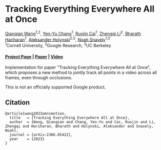 # Tracking Everything Everywhere All at Once


[Qianqian Wang](https://www.cs.cornell.edu/~qqw/)<sup>1,2</sup>, 
[Yen-Yu Chang](https://yuyuchang.github.io/)<sup>1</sup>, 
[Ruojin Cai](https://www.cs.cornell.edu/~ruojin/)<sup>1</sup>, 
[Zhengqi Li](https://zhengqili.github.io/)<sup>2</sup>, 
[Bharath Hariharan](https://www.cs.cornell.edu/~bharathh/)<sup>1</sup>,
[Aleksander Holynski](https://holynski.org/)<sup>2,3</sup>, 
[Noah Snavely](https://www.cs.cornell.edu/~snavely/)<sup>1,2</sup>
<br>
<sup>1</sup>Cornell University,  <sup>2</sup>Google Research,  <sup>3</sup>UC Berkeley  

#### [Project Page](https://omnimotion.github.io/) | [Paper](https://arxiv.org/pdf/2306.05422.pdf) | [Video](https://www.youtube.com/watch?v=KHoAG3gA024)

Implementation for paper "Tracking Everything Everywhere All at Once", which proposes a new method to jointly track all points in a video across all frames, even through occlusions.

This is not an officially supported Google product.

## Citation

```
@article{wang2023omnimotion,
  title   = {Tracking Everything Everywhere All at Once},
  author  = {Wang, Qianqian and Chang, Yen-Yu and Cai, Ruojin and Li, Zhengqi and Hariharan, Bharath and Holynski, Aleksander and Snavely, Noah},
  journal = {arXiv:2306.05422},
  year    = {2023}
}
```
